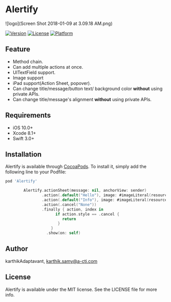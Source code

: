 # Alertify
![logo](Screen Shot 2018-01-09 at 3.09.18 AM.png)

[![Version](https://img.shields.io/cocoapods/v/Alertify.svg?style=flat)](http://cocoapods.org/pods/Alertify)
[![License](https://img.shields.io/cocoapods/l/Alertify.svg?style=flat)](http://cocoapods.org/pods/Alertify)
[![Platform](https://img.shields.io/cocoapods/p/Alertify.svg?style=flat)](http://cocoapods.org/pods/Alertify)

## Feature
- Method chain.
- Can add multiple actions at once.
- UITextField support.
- Image support
- iPad support(Action Sheet, popover).
- Can change title/message/button text/ background color **without** using private APIs.
- Can change title/message's alignment **without** using private APIs.

## Requirements
- iOS 10.0+
- Xcode 8.1+
- Swift 3.0+

## Installation

Alertify is available through [CocoaPods](http://cocoapods.org). To install
it, simply add the following line to your Podfile:

```ruby
pod 'Alertify'
```


```swift
        Alertify.actionSheet(message: nil, anchorView: sender)
                .action(.default("Hello"), image: #imageLiteral(resourceName: "chat"))
                .action(.default("Info"), image: #imageLiteral(resourceName: "info"))
                .action(.cancel("None"))
                .finally { action, index in
                      if action.style == .cancel {
                         return
                       }
                    }
                  .show(on: self)
```

## Author

karthikAdaptavant, karthik.samy@a-cti.com

## License

Alertify is available under the MIT license. See the LICENSE file for more info.
